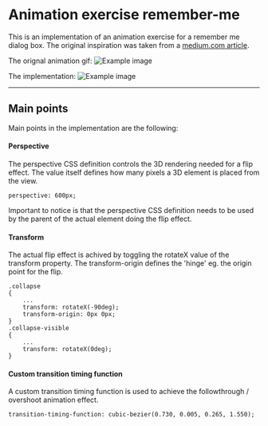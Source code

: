 Animation exercise remember-me
===================

This is an implementation of an animation exercise for a remember me dialog box. The original inspiration was taken from a [medium.com article](https://medium.com/bridge-collection/improve-the-payment-experience-with-animations-3d1b0a9b810e).

The orignal animation gif:
![Example image](https://raw.githubusercontent.com/lassehav/animation-remember-me/master/remember_me.gif)

The implementation:
![Example image](https://raw.githubusercontent.com/lassehav/animation-remember-me/master/implemntation.gif)


----------


Main points
-------------

Main points in the implementation are the following:

#### Perspective
The perspective CSS definition controls the 3D rendering needed for a flip effect. The value itself defines how many pixels a 3D element is placed from the view.

    perspective: 600px;

Important to notice is that the perspective CSS definition needs to be used by the parent of the actual element doing the flip effect.

#### Transform

The actual flip effect is achived by toggling the rotateX value of the transform property.
The transform-origin defines the 'hinge' eg. the origin point for the flip.

    .collapse
    {
	    ...
	    transform: rotateX(-90deg);
	    transform-origin: 0px 0px;
	}
	.collapse-visible
	{
		...
		transform: rotateX(0deg);
	}

#### Custom transition timing function
A custom transition timing function is used to achieve the followthrough / overshoot animation effect.

    transition-timing-function: cubic-bezier(0.730, 0.005, 0.265, 1.550);

